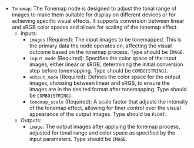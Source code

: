 - `Tonemap`: The Tonemap node is designed to adjust the tonal range of images to make them suitable for display on different devices or for achieving specific visual effects. It supports conversion between linear and sRGB color spaces and allows for scaling of the tonemap effect.
    - Inputs:
        - `images` (Required): The input images to be tonemapped. This is the primary data the node operates on, affecting the visual outcome based on the tonemap process. Type should be `IMAGE`.
        - `input_mode` (Required): Specifies the color space of the input images, either linear or sRGB, determining the initial conversion step before tonemapping. Type should be `COMBO[STRING]`.
        - `output_mode` (Required): Defines the color space for the output images, choosing between linear and sRGB, to ensure the images are in the desired format after tonemapping. Type should be `COMBO[STRING]`.
        - `tonemap_scale` (Required): A scale factor that adjusts the intensity of the tonemap effect, allowing for finer control over the visual appearance of the output images. Type should be `FLOAT`.
    - Outputs:
        - `image`: The output images after applying the tonemap process, adjusted for tonal range and color space as specified by the input parameters. Type should be `IMAGE`.
